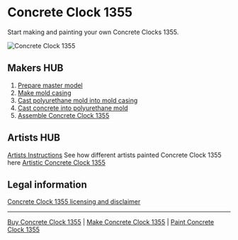 # Concrete Clock 1355
Start making and painting your own Concrete Clocks 1355. 

<img src="http://i.imgur.com/HAjcdqn.jpg" alt="Concrete Clock 1355" />

## Makers HUB
1.  [Prepare master model](https://github.com/porobov/Concrete-Clock-1355/blob/master/Makers%20HUB/Makers%20Instructions.md#prepare-master-model)
2.  [Make mold casing](https://github.com/porobov/Concrete-Clock-1355/blob/master/Makers%20HUB/Makers%20Instructions.md#make-mold-casing)
3.  [Cast polyurethane mold into mold casing](https://github.com/porobov/Concrete-Clock-1355/blob/master/Makers%20HUB/Makers%20Instructions.md#cast-polyurethane-mold-into-mold-casing)
4.  [Cast concrete into polyurethane mold](https://github.com/porobov/Concrete-Clock-1355/blob/master/Makers%20HUB/Makers%20Instructions.md#cast-concrete-into-polyurethane-mold)
5.  [Assemble Concrete Clock 1355](https://github.com/porobov/Concrete-Clock-1355/blob/master/Makers%20HUB/Makers%20Instructions.md#assemble-concrete-clock-1355)

## Artists HUB
[Artists Instructions](https://github.com/porobov/Concrete-Clock-1355/blob/master/Artists%20HUB/Artists%20Instructions.md)
See how different artists painted Concrete Clock 1355 here [Artistic Concrete Clock 1355](http://www.concreteclock1355.com/buy-concrete-clock-1355)

## Legal information
[Concrete Clock 1355 licensing and disclaimer](http://www.concreteclock1355.com/Concrete-Clock-1355-license)


---------------------
[Buy Concrete Clock 1355](http://www.concreteclock1355.com/buy-concrete-clock-1355) | [Make Concrete Clock 1355](http://www.concreteclock1355.com/make-concrete-clock-1355) | [Paint Concrete Clock 1355](http://www.concreteclock1355.com/paint-concrete-clock-1355)
